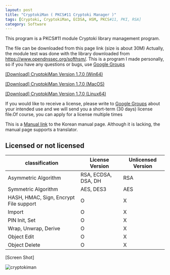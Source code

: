 ```yaml
---
layout: post
title: "CryptokiMan ( PKCS#11 Cryptoki Manager )"
tags: [Cryptoki, CryptokiMan, ECDSA, HSM, PKCS#11, PKI, RSA]
category: Software
---
```

This program is a PKCS#11 module Cryptoki library management program.

The file can be downloaded from this page link (size is about 30M)
Actually, the module test was done with the library downloaded from https://www.opendnssec.org/softhsm/.
This is a program I made personally, so if you have any questions or bugs, use [Google Groups]( https://groups.google.com/g/cryptokiman, "Google Groups" )

[[Download] CryptokiMan Version 1.7.0 (Win64)](https://jykim74.github.io/msi/CryptokiMan-enV170.msi "CryptokiMan")

[[Download] CryptokiMan Version 1.7.0 (MacOS)](https://jykim74.github.io/dmg/CryptokiManV170.dmg, "CryptokiMan")

[[Download] CryptokiMan Version 1.7.0 (Linux64)](https://jykim74.github.io/zip/CryptokiManV170.zip, "CryptokiMan")

If you would like to receive a license, please write to [Google Groups]( https://groups.google.com/g/cryptokiman, "Google Groups" ) about your intended use and we will send you a short-term (30 days) license file.Of course, you can apply for a license multiple times

This is a [Manual link]( https://jykim74.tistory.com/category/Manual/CryptokiMan "CryptokiMan Manual")  to the Korean manual page.
Although it is lacking, the manual page supports a translator.

## Licensed or not licensed

|classification|License Version|Unlicensed Version|
|---|---|---|
| Asymmetric Algorithm | RSA, ECDSA, DSA, DH | RSA |
| Symmetric Algorithm | AES, DES3 | AES |
| HASH, HMAC, Sign, Encrypt File support | O | X |
| Import | O | X |
| PIN Init, Set | O | X |
| Wrap, Unwrap, Derive | O | X |
| Object Edit | O | X |
| Object Delete | O | X |


[Screen Shot]

![cryptokiman](https://github.com/jykim74/jykim74.github.io/assets/23622335/427e055e-bf80-44d2-808b-e5a1ec7d174b)

